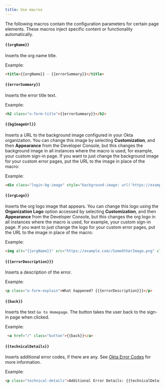 ```yaml
---
title: Use macros
---
```

The following macros contain the configuration parameters for certain page elements. These macros inject specific content or functionality automatically.

#### <span v-pre>`{{orgName}}`</span> 
Inserts the org name title.

Example:
```html
<title>{{orgName}} - {{errorSummary}}</title>
```

#### <span v-pre>`{{errorSummary}}`</span>
Inserts the error title text.

Example:
```html
<h2 class="o-form-title">{{errorSummary}}</h2>
```

#### <span v-pre>`{{bgImageUrl}}`</span>
Inserts a URL to the background image configured in your Okta organization. You can change this image by selecting **Customization**, and then **Appearance** from the Developer Console, but this changes the background image in all instances where the macro is used, for example, your custom sign-in page. If you want to just change the background image for your custom error pages, put the URL to the image in place of the macro:

Example:
```html
<div class="login-bg-image" style="background-image: url('https://example.com//YourBackgroundImage.png')"></div>
```

#### <span v-pre>`{{orgLogo}}`</span>
Inserts the org logo image that appears. You can change this logo using the **Organization Logo** option accessed by selecting **Customization**, and then **Appearance** from the Developer Console, but this changes the org logo in all instances where the macro is used, for example, your custom sign-in page. If you want to just change the logo for your custom error pages, put the URL to the image in place of the macro:

Example:
```html
<img alt="{{orgName}}" src="https://example.com//SomeOtherImage.png" class="org-logo">
```

#### <span v-pre>`{{{errorDescription}}}`</span>
Inserts a description of the error.

Example:
```html
<p class="o-form-explain">What happened? {{{errorDescription}}}</p>
```

#### <span v-pre>`{{back}}`</span>
Inserts the text `Go to Homepage`. The button takes the user back to the sign-in page when clicked. 

Example:
```html
 <a href="/" class="button">{{back}}</a>
```

#### <span v-pre>`{{technicalDetails}}`</span>
Inserts additional error codes, if there are any. See [Okta Error Codes](/docs/reference/error-codes/#okta-error-codes-listed-by-error-code) for more information.

Example:
```html
<p class="technical-details">Additional Error Details: {{technicalDetails}}</p>
```

<NextSectionLink/>
